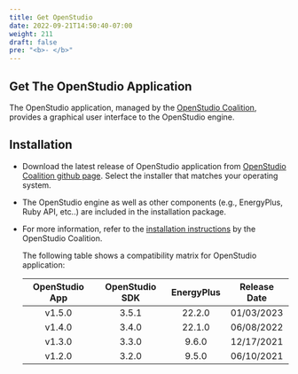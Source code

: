 ```yaml
---
title: Get OpenStudio
date: 2022-09-21T14:50:40-07:00
weight: 211
draft: false
pre: "<b>- </b>"
---
```


## Get The OpenStudio Application

The OpenStudio application, managed by the [OpenStudio Coalition](https://openstudiocoalition.org/), provides a graphical user interface to the OpenStudio engine.


## Installation
* Download the latest release of OpenStudio application from [OpenStudio Coalition github page](https://github.com/openstudiocoalition/OpenStudioApplication/releases). Select the installer that matches your operating system.
* The OpenStudio engine as well as other components (e.g., EnergyPlus, Ruby API, etc..) are included in the installation package.
* For more information, refer to the [installation instructions](https://openstudiocoalition.org/getting_started/getting_started/) by the OpenStudio Coalition.  
 
  
  The following table shows a compatibility matrix for OpenStudio application:


    | OpenStudio App   | OpenStudio SDK   |EnergyPlus| Release Date|
    | :-------:| :------: | :------: | :--------: |
    | v1.5.0   | 3.5.1    | 22.2.0   | 01/03/2023 |
    | v1.4.0   | 3.4.0    | 22.1.0   | 06/08/2022 |
    | v1.3.0   | 3.3.0    | 9.6.0    | 12/17/2021 |
    | v1.2.0   | 3.2.0    | 9.5.0    | 06/10/2021 |

  
